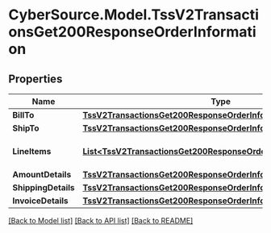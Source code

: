 # CyberSource.Model.TssV2TransactionsGet200ResponseOrderInformation
## Properties

Name | Type | Description | Notes
------------ | ------------- | ------------- | -------------
**BillTo** | [**TssV2TransactionsGet200ResponseOrderInformationBillTo**](TssV2TransactionsGet200ResponseOrderInformationBillTo.md) |  | [optional] 
**ShipTo** | [**TssV2TransactionsGet200ResponseOrderInformationShipTo**](TssV2TransactionsGet200ResponseOrderInformationShipTo.md) |  | [optional] 
**LineItems** | [**List&lt;TssV2TransactionsGet200ResponseOrderInformationLineItems&gt;**](TssV2TransactionsGet200ResponseOrderInformationLineItems.md) | Transaction Line Item data. | [optional] 
**AmountDetails** | [**TssV2TransactionsGet200ResponseOrderInformationAmountDetails**](TssV2TransactionsGet200ResponseOrderInformationAmountDetails.md) |  | [optional] 
**ShippingDetails** | [**TssV2TransactionsGet200ResponseOrderInformationShippingDetails**](TssV2TransactionsGet200ResponseOrderInformationShippingDetails.md) |  | [optional] 
**InvoiceDetails** | [**TssV2TransactionsGet200ResponseOrderInformationInvoiceDetails**](TssV2TransactionsGet200ResponseOrderInformationInvoiceDetails.md) |  | [optional] 

[[Back to Model list]](../README.md#documentation-for-models) [[Back to API list]](../README.md#documentation-for-api-endpoints) [[Back to README]](../README.md)

